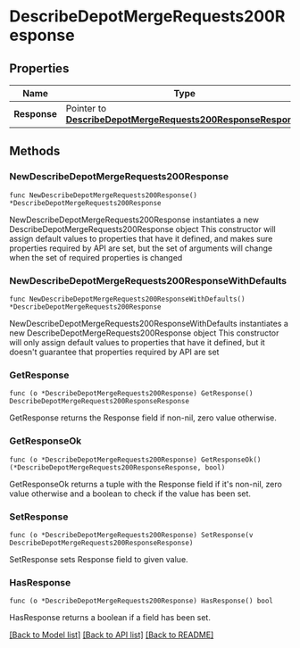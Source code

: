 # DescribeDepotMergeRequests200Response

## Properties

Name | Type | Description | Notes
------------ | ------------- | ------------- | -------------
**Response** | Pointer to [**DescribeDepotMergeRequests200ResponseResponse**](DescribeDepotMergeRequests200ResponseResponse.md) |  | [optional] 

## Methods

### NewDescribeDepotMergeRequests200Response

`func NewDescribeDepotMergeRequests200Response() *DescribeDepotMergeRequests200Response`

NewDescribeDepotMergeRequests200Response instantiates a new DescribeDepotMergeRequests200Response object
This constructor will assign default values to properties that have it defined,
and makes sure properties required by API are set, but the set of arguments
will change when the set of required properties is changed

### NewDescribeDepotMergeRequests200ResponseWithDefaults

`func NewDescribeDepotMergeRequests200ResponseWithDefaults() *DescribeDepotMergeRequests200Response`

NewDescribeDepotMergeRequests200ResponseWithDefaults instantiates a new DescribeDepotMergeRequests200Response object
This constructor will only assign default values to properties that have it defined,
but it doesn't guarantee that properties required by API are set

### GetResponse

`func (o *DescribeDepotMergeRequests200Response) GetResponse() DescribeDepotMergeRequests200ResponseResponse`

GetResponse returns the Response field if non-nil, zero value otherwise.

### GetResponseOk

`func (o *DescribeDepotMergeRequests200Response) GetResponseOk() (*DescribeDepotMergeRequests200ResponseResponse, bool)`

GetResponseOk returns a tuple with the Response field if it's non-nil, zero value otherwise
and a boolean to check if the value has been set.

### SetResponse

`func (o *DescribeDepotMergeRequests200Response) SetResponse(v DescribeDepotMergeRequests200ResponseResponse)`

SetResponse sets Response field to given value.

### HasResponse

`func (o *DescribeDepotMergeRequests200Response) HasResponse() bool`

HasResponse returns a boolean if a field has been set.


[[Back to Model list]](../README.md#documentation-for-models) [[Back to API list]](../README.md#documentation-for-api-endpoints) [[Back to README]](../README.md)



